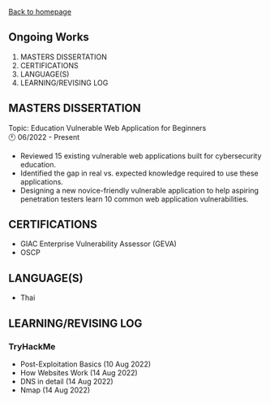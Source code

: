 [Back to homepage](https://fresherfries.github.io/)

<h2> Ongoing Works </h2>

1. MASTERS DISSERTATION
2. CERTIFICATIONS
3. LANGUAGE(S)
4. LEARNING/REVISING LOG

## MASTERS DISSERTATION
Topic: Education Vulnerable Web Application for Beginners <br>
🕚 06/2022 - Present
- Reviewed 15 existing vulnerable web applications built for cybersecurity education.
- Identified the gap in real vs. expected knowledge required to use these applications.
- Designing a new novice-friendly vulnerable application to help aspiring penetration testers learn 10 common web
application vulnerabilities.

## CERTIFICATIONS

- GIAC Enterprise Vulnerability Assessor (GEVA)
- OSCP

## LANGUAGE(S)

- Thai
  
## LEARNING/REVISING LOG

### TryHackMe
- Post-Exploitation Basics (10 Aug 2022)
- How Websites Work (14 Aug 2022)
- DNS in detail (14 Aug 2022)
- Nmap (14 Aug 2022)